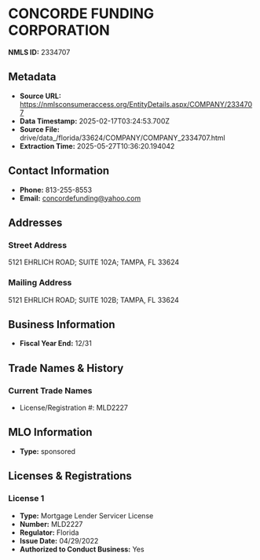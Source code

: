 # CONCORDE FUNDING CORPORATION

**NMLS ID:** 2334707

## Metadata
- **Source URL:** https://nmlsconsumeraccess.org/EntityDetails.aspx/COMPANY/2334707
- **Data Timestamp:** 2025-02-17T03:24:53.700Z
- **Source File:** drive/data_/florida/33624/COMPANY/COMPANY_2334707.html
- **Extraction Time:** 2025-05-27T10:36:20.194042

## Contact Information
- **Phone:** 813-255-8553
- **Email:** concordefunding@yahoo.com

## Addresses
### Street Address
5121 EHRLICH ROAD; SUITE 102A; TAMPA, FL 33624

### Mailing Address
5121 EHRLICH ROAD; SUITE 102B; TAMPA, FL 33624

## Business Information
- **Fiscal Year End:** 12/31

## Trade Names & History
### Current Trade Names
- License/Registration #: MLD2227

## MLO Information
- **Type:** sponsored

## Licenses & Registrations

### License 1
- **Type:** Mortgage Lender Servicer License
- **Number:** MLD2227
- **Regulator:** Florida
- **Issue Date:** 04/29/2022
- **Authorized to Conduct Business:** Yes
